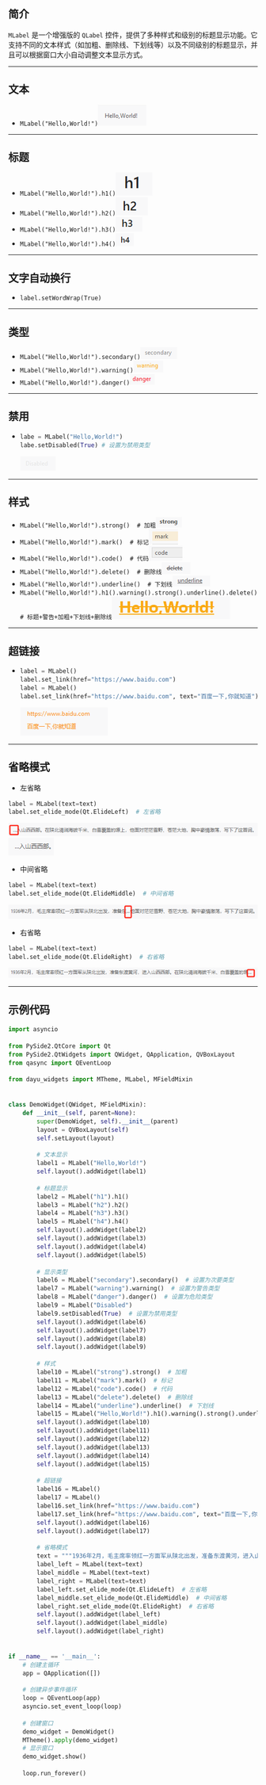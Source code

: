 ## 简介
`MLabel` 是一个增强版的 `QLabel` 控件，提供了多种样式和级别的标题显示功能。它支持不同的文本样式（如加粗、删除线、下划线等）以及不同级别的标题显示，并且可以根据窗口大小自动调整文本显示方式。
******
## 文本
  - `MLabel("Hello,World!")`![img_14.png](img_14.png)
********
## 标题
  - `MLabel("Hello,World!").h1()`![img_15.png](img_15.png)
  - `MLabel("Hello,World!").h2()`![img_16.png](img_16.png)
  - `MLabel("Hello,World!").h3()`![img_17.png](img_17.png)
  - `MLabel("Hello,World!").h4()`![img_18.png](img_18.png)
********
## 文字自动换行
  - `label.setWordWrap(True)`
********
## 类型
  - `MLabel("Hello,World!").secondary()`![img_19.png](img_19.png)
  - `MLabel("Hello,World!").warning()`![img_20.png](img_20.png)
  - `MLabel("Hello,World!").danger()`![img_21.png](img_21.png)
********
## 禁用
  - ```python
    labe = MLabel("Hello,World!")
    labe.setDisabled(True) # 设置为禁用类型
    ```
    ![img_22.png](img_22.png)
********
## 样式
  - `MLabel("Hello,World!").strong()  # 加粗`![img_23.png](img_23.png)
  - `MLabel("Hello,World!").mark()  # 标记`![img_24.png](img_24.png)
  - `MLabel("Hello,World!").code()  # 代码`![img_25.png](img_25.png)
  - `MLabel("Hello,World!").delete()  # 删除线`![img_26.png](img_26.png)
  - `MLabel("Hello,World!").underline()  # 下划线`![img_27.png](img_27.png)
  - `MLabel("Hello,World!").h1().warning().strong().underline().delete()  # 标题+警告+加粗+下划线+删除线`![img_28.png](img_28.png)
********
## 超链接
  - ```python
    label = MLabel()
    label.set_link(href="https://www.baidu.com")
    label = MLabel()
    label.set_link(href="https://www.baidu.com", text="百度一下,你就知道")
    ```
    ![img_29.png](img_29.png)
********
## 省略模式
  - 左省略
  ```python
  label = MLabel(text=text)
  label.set_elide_mode(Qt.ElideLeft)  # 左省略
  ```
  ![img_32.png](img_32.png)![img_30.png](img_30.png)
  - 中间省略
  ```python
  label = MLabel(text=text)
  label.set_elide_mode(Qt.ElideMiddle)  # 中间省略
  ```
  ![img_31.png](img_31.png)
  - 右省略
  ```python
  label = MLabel(text=text)
  label.set_elide_mode(Qt.ElideRight)  # 右省略
  ```
  ![img_33.png](img_33.png)
******
## 示例代码

```python
import asyncio

from PySide2.QtCore import Qt
from PySide2.QtWidgets import QWidget, QApplication, QVBoxLayout
from qasync import QEventLoop

from dayu_widgets import MTheme, MLabel, MFieldMixin


class DemoWidget(QWidget, MFieldMixin):
    def __init__(self, parent=None):
        super(DemoWidget, self).__init__(parent)
        layout = QVBoxLayout(self)
        self.setLayout(layout)

        # 文本显示
        label1 = MLabel("Hello,World!")
        self.layout().addWidget(label1)

        # 标题显示
        label2 = MLabel("h1").h1()
        label3 = MLabel("h2").h2()
        label4 = MLabel("h3").h3()
        label5 = MLabel("h4").h4()
        self.layout().addWidget(label2)
        self.layout().addWidget(label3)
        self.layout().addWidget(label4)
        self.layout().addWidget(label5)

        # 显示类型
        label6 = MLabel("secondary").secondary()  # 设置为次要类型
        label7 = MLabel("warning").warning()  # 设置为警告类型
        label8 = MLabel("danger").danger()  # 设置为危险类型
        label9 = MLabel("Disabled")
        label9.setDisabled(True)  # 设置为禁用类型
        self.layout().addWidget(label6)
        self.layout().addWidget(label7)
        self.layout().addWidget(label8)
        self.layout().addWidget(label9)

        # 样式
        label10 = MLabel("strong").strong()  # 加粗
        label11 = MLabel("mark").mark()  # 标记
        label12 = MLabel("code").code()  # 代码
        label13 = MLabel("delete").delete()  # 删除线
        label14 = MLabel("underline").underline()  # 下划线
        label15 = MLabel("Hello,World!").h1().warning().strong().underline().delete()  # 标题+警告+加粗+下划线+删除线
        self.layout().addWidget(label10)
        self.layout().addWidget(label11)
        self.layout().addWidget(label12)
        self.layout().addWidget(label13)
        self.layout().addWidget(label14)
        self.layout().addWidget(label15)

        # 超链接
        label16 = MLabel()
        label17 = MLabel()
        label16.set_link(href="https://www.baidu.com")
        label17.set_link(href="https://www.baidu.com", text="百度一下,你就知道")
        self.layout().addWidget(label16)
        self.layout().addWidget(label17)

        # 省略模式
        text = """1936年2月，毛主席率领红一方面军从陕北出发，准备东渡黄河，进入山西西部。在陕北清涧海拔千米、白雪覆盖的塬上，他面对茫茫雪野、苍茫大地，胸中豪情激荡，写下了这首词。"""
        label_left = MLabel(text=text)
        label_middle = MLabel(text=text)
        label_right = MLabel(text=text)
        label_left.set_elide_mode(Qt.ElideLeft)  # 左省略
        label_middle.set_elide_mode(Qt.ElideMiddle)  # 中间省略
        label_right.set_elide_mode(Qt.ElideRight)  # 右省略
        self.layout().addWidget(label_left)
        self.layout().addWidget(label_middle)
        self.layout().addWidget(label_right)


if __name__ == '__main__':
    # 创建主循环
    app = QApplication([])

    # 创建异步事件循环
    loop = QEventLoop(app)
    asyncio.set_event_loop(loop)

    # 创建窗口
    demo_widget = DemoWidget()
    MTheme().apply(demo_widget)
    # 显示窗口
    demo_widget.show()

    loop.run_forever()

```